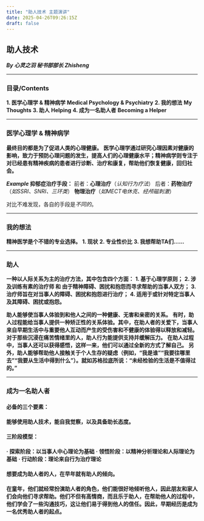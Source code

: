 ```yaml
---
title: "助人技术 主题演讲"
date: 2025-04-26T09:26:15Z
draft: false
---
```


## 助人技术
***By 心灵之羽 秘书部部长 Zhisheng***

---

### 目录/Contents
**1. 医学心理学 & 精神病学**
    **Medical Psychology & Psychiatry**
**2. 我的想法**
   **My Thoughts**
**3. 助人**
   **Helping**
**4. 成为一名助人者**
   **Becoming a Helper**

---

### 医学心理学 & 精神病学
**最终目的都是为了促进人类的心理健康。**
**医学心理学通过研究心理因素对健康的影响，致力于预防心理问题的发生，提高人们的心理健康水平；精神病学则专注于对已经患有精神疾病的患者进行诊断、治疗和康复，帮助他们恢复健康，回归社会。**

***Example*  抑郁症治疗手段：**
前者：**心理治疗**（*认知行为疗法*）
后者：**药物治疗**（*如SSRI、SNRI、三环类*）
**物理治疗**（*如MECT电休克、经颅磁刺激*）

对比不难发现，各自的手段是*不同的*。

---

### 我的想法
**精神医学是个不错的专业选择。**
**1. 现状**
**2. 专业性价比**
**3. 我想帮助TA们......**

---

### 助人
**一种以人际关系为主的治疗方法，其中包含四个方面：**
**1. 基于心理学原则；**
**2. 涉及训练有素的治疗师 和 由于精神障碍、困扰和抱怨而寻求帮助的当事人双方；**
**3. 治疗师旨在对当事人的障碍、困扰和抱怨进行治疗；**
**4. 适用于或针对特定当事人及其障碍、困扰或抱怨。**

**助人能够使当事人体验到和他人之间的一种健康、无害和亲密的关系。**
**有时，助人过程能给当事人提供一种矫正性的关系体验。其中，在助人者的关爱下，当事人来自早期生活中与重要他人互动而产生的受伤害和不健康的体验得以释放和减轻。**
**对于那些沉浸在痛苦情绪里的人，助人行为能提供支持并缓解压力。**
**在助人过程中，当事人还可以获得感悟，这样一来，他们可以通过全新的方式了解自己。**
**另外，助人能够帮助他人接触关于个人生存的疑虑（例如，“我是谁”“我要往哪里去”“我要从生活中得到什么”）。就如苏格拉底所说：“未经检验的生活是不值得过的。”**

---

### 成为一名助人者
#### 必备的三个要素：
**能够使用助人技术，能自我觉察，以及具备助长态度。**

#### 三阶段模型：
**· 探索阶段：以当事人中心理论为基础**
**· 领悟阶段：以精神分析理论和人际理论为基础**
**· 行动阶段：理论来自行为治疗理论**

#### 想要成为助人者的人，在早年就有助人的倾向。
**在童年，他们就经常扮演助人者的角色，他们能很好地倾听他人，因此朋友和家人们会向他们寻求帮助。他们不但有高情商，而且乐于助人，在帮助他人的过程中，他们学会了一些沟通技巧，这让他们易于得到他人的信任。因此，早期经历是成为一名优秀助人者的起点。**










